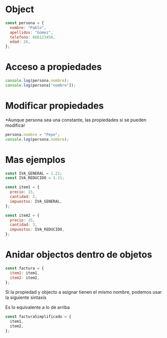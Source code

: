 # Object

```js
const persona = {
  nombre: "Pablo",
  apellidos: "Gomez",
  telefono: 666123456,
  edad: 26,
};
```

# Acceso a propiedades

```js
console.log(persona.nombre);
console.log(persona["nombre"]);
```

# Modificar propiedades

\*Aunque persona sea una constante, las propiedades si se pueden modificar

```js
persona.nombre = "Pepe";
console.log(persona.nombre);
```

# Mas ejemplos

```js
const IVA_GENERAL = 1.21;
const IVA_REDUCIDO = 1.11;

const item1 = {
  precio: 15,
  cantidad: 2,
  impuestos: IVA_GENERAL,
};

const item2 = {
  precio: 25,
  cantidad: 3,
  impuestos: IVA_REDUCIDO,
};
```

# Anidar objectos dentro de objetos

```js
const factura = {
  item1: item1,
  item2: item2,
};
```

Si la propiedad y objecto a asignar tienen el mismo nombre, podemos usar la siguiente sintaxis

Es lo equivalente a lo de arriba

```js
const facturaSimplificado = {
  item1,
  item2,
};
```
